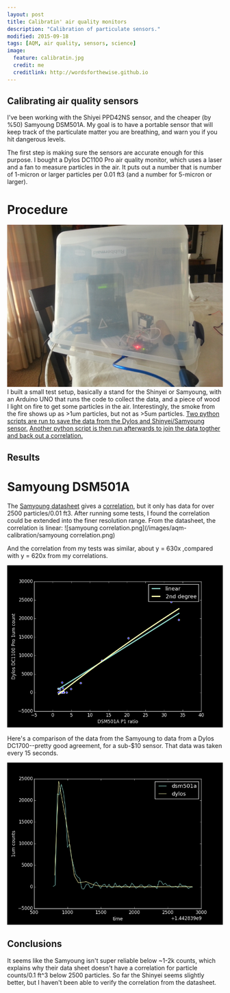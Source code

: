 ```yaml
---
layout: post
title: Calibratin' air quality monitors
description: "Calibration of particulate sensors."
modified: 2015-09-18
tags: [AQM, air quality, sensors, science]
image:
  feature: calibratin.jpg
  credit: me
  creditlink: http://wordsforthewise.github.io
---
```


## Calibrating air quality sensors

I've been working with the Shiyei PPD42NS sensor, and the cheaper (by %50) Samyoung DSM501A.  My goal is to have a portable sensor that will keep track of the particulate matter you are breathing, and warn you if you hit dangerous levels.  

The first step is making sure the sensors are accurate enough for this purpose.  I bought a Dylos DC1100 Pro air quality monitor, which uses a laser and a fan to measure particles in the air.  It puts out a number that is number of 1-micron or larger particles per 0.01 ft3 (and a number for 5-micron or larger).  

# Procedure
![calib-setup.jpg](/images/aqm-calibration/calib-setup.jpg)
I built a small test setup, basically a stand for the Shinyei or Samyoung, with an Arduino UNO that runs the code to collect the data, and a piece of wood I light on fire to get some particles in the air.  Interestingly, the smoke from the fire shows up as >1um particles, but not as >5um particles.  [Two python scripts are run to save the data from the Dylos and Shinyei/Samyoung sensor.](https://github.com/wordsforthewise/shinyei-ppd42ns-arduino/tree/master/testing/with%20fan/calibration--serial%20data "correlations")  [Another python script is then run afterwards to join the data togther and back out a correlation.](https://github.com/wordsforthewise/shinyei-ppd42ns-arduino/blob/master/testing/with%20fan/calibration--serial%20data/getSensorCorrelation.py "get correlation")

## Results
# Samyoung DSM501A
The [Samyoung datasheet](https://github.com/wordsforthewise/ESP-8266-particle-sensor/blob/master/spec%20sheets/DSM501%20spec%20sheet.pdf) gives a [correlation](https://github.com/wordsforthewise/ESP-8266-particle-sensor/blob/master/spec%20sheets/DSM501A%20ratio%20to%20particle-001%20ft3.png), but it only has data for over 2500 particles/0.01 ft3.  After running some tests, I found the correlation could be extended into the finer resolution range.  From the datasheet, the correlation is linear:
![samyoung correlation.png](/images/aqm-calibration/samyoung correlation.png)

And the correlation from my tests was similar, about y = 630x ,compared with y = 620x from my correlations.

![corr.png](/images/aqm-calibration/corr.png)

Here's a comparison of the data from the Samyoung to data from a Dylos DC1700--pretty good agreement, for a sub-$10 sensor.  That data was taken every 15 seconds.

![compare.png](/images/aqm-calibration/compare.png)

## Conclusions

It seems like the Samyoung isn't super reliable below ~1-2k counts, which explains why their data sheet doesn't have a correlation for particle counts/0.1 ft^3 below 2500 particles.  So far the Shinyei seems slightly better, but I haven't been able to verify the correlation from the datasheet.

